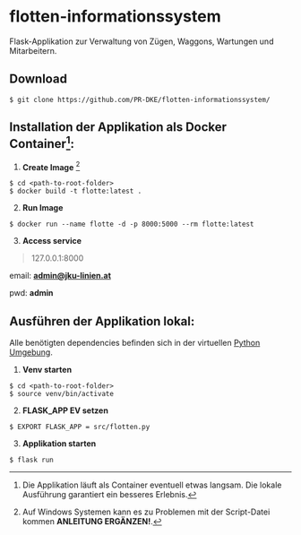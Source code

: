 # flotten-informationssystem

Flask-Applikation zur Verwaltung von Zügen, Waggons, Wartungen und Mitarbeitern.

## Download
```
$ git clone https://github.com/PR-DKE/flotten-informationssystem/
```

## Installation der Applikation als Docker Container[^1]:

1. **Create Image** [^2]

```
$ cd <path-to-root-folder>
$ docker build -t flotte:latest .
```

2. **Run Image**
```
$ docker run --name flotte -d -p 8000:5000 --rm flotte:latest
```

3. **Access service**

> 127.0.0.1:8000

email: **admin@jku-linien.at**

pwd: **admin**

[^1]: Die Applikation läuft als Container eventuell etwas langsam. Die lokale Ausführung garantiert ein besseres Erlebnis.
[^2]: Auf Windows Systemen kann es zu Problemen mit der Script-Datei kommen **ANLEITUNG ERGÄNZEN!**.

## Ausführen der Applikation lokal:

Alle benötigten dependencies befinden sich in der virtuellen [Python Umgebung].

1. **Venv starten**
```
$ cd <path-to-root-folder>
$ source venv/bin/activate
```

2. **FLASK_APP EV setzen**
```
$ EXPORT FLASK_APP = src/flotten.py
```
3. **Applikation starten**
```
$ flask run
```

[Python Umgebung]: /venv

